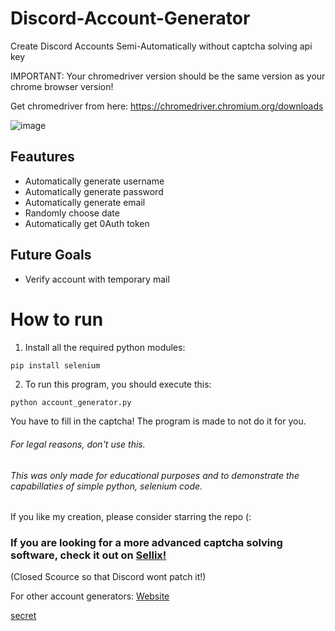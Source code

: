 # Discord-Account-Generator
Create Discord Accounts Semi-Automatically without captcha solving api key



IMPORTANT: Your chromedriver version should be the same version as your chrome browser version!

Get chromedriver from here: https://chromedriver.chromium.org/downloads

![image](https://user-images.githubusercontent.com/48888771/126191568-14c99176-59c4-46b5-9f2e-cd720f8ee573.png)

## Feautures

+ Automatically generate username
+ Automatically generate password
+ Automatically generate email
+ Randomly choose date
+ Automatically get 0Auth token

## Future Goals
+ Verify account with temporary mail

# How to run
1. Install all the required python modules:

```py
pip install selenium
```


2. To run this program, you should execute this:

```
python account_generator.py
```

You have to fill in the captcha! The program is made to not do it for you.


###### For legal reasons, don't use this.
###### This was only made for educational purposes and to demonstrate the capabillaties of simple python, selenium code.



If you like my creation, please consider starring the repo (:

### If you are looking for a more advanced captcha solving software, check it out on [Sellix!](https://sellix.io/product/60f039387a771) 
(Closed Scource so that Discord wont patch it!)

For other account generators: [Website](http://pigservices.piggyawesome.com)

[secret](https://www.youtube.com/watch?v=dQw4w9WgXcQ)

